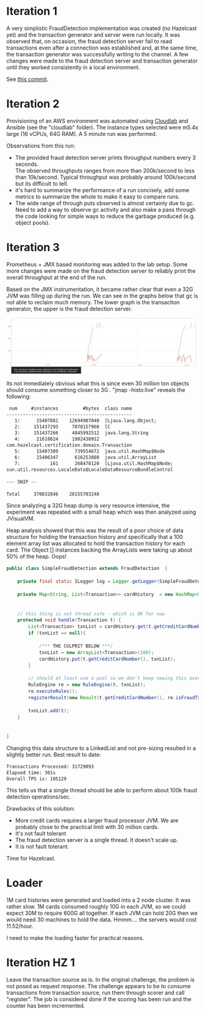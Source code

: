 # Iteration 1

A very simplistic FraudDetection implementation was created (no Hazelcast yet)
and the transaction generator and server were run locally. It was observed that,
on occasion, the fraud detection server fail to read transactions even after a
connection was established and, at the same time, the transaction generator was successfully
writing to the channel.  A few changes were made to the fraud detection server
and transaction generator until they worked consistently in a local environment.

See [this commit](https://github.com/wrmay/Hazelcast-certification/commit/a58f72472ed5195cfc6e8f3ed4678c0087491d09).

# Iteration 2

Provisioning of an AWS environment was automated using [Cloudlab](https://pypi.org/project/cloudlab/)
and Ansible (see the "cloudlab" folder). The instance types selected were
m5.4x large (16 vCPUs, 64G RAM). A 5 minute run was performed.   


Observations from this run:  

- The provided fraud detection server prints throughput numbers every 3 seconds.  
The observed throughputs ranges from more than 200k/second to less than 10k/second.
Typical throughput was probably around 100k/second but its difficult to tell.
- it's hard to summarize the performance of a run concisely, add some metrics
to summarize the whole to make it easy to compare runs.  
- The wide range of through puts observed is almost certainly due to gc.  Need to
add a way to observe gc activity and also make a pass through the code looking for
simple ways to reduce the garbage produced (e.g. object pools).

# Iteration 3

Prometheus + JMX based monitoring was added to the lab setup.  Some more changes were made on the fraud detection server to reliably print the overall throughput at the end of the run.

Based on the JMX instrumentation, it became rather clear that even a 32G JVM was filling up during the run.  We can see in the graphs below that gc is not able to reclaim much memory.  The lower graph is the transaction generator, the upper is the fraud detection server.

![memory](images/iteration3_memory.png)

Its not immediately obvious what this is since even 30 million txn objects should consume something closer to 3G .  "jmap -histo:live" reveals the following:

```
 num     #instances         #bytes  class name
----------------------------------------------
   1:      15407881    12694907040  [Ljava.lang.Object;
   2:     151437293     7078157960  [C
   3:     151437266     4845992512  java.lang.String
   4:      21618624     1902438912  com.hazelcast.certification.domain.Transaction
   5:      15407389      739554672  java.util.HashMap$Node
   6:      15406347      616253880  java.util.ArrayList
   7:           161      268478120  [Ljava.util.HashMap$Node;
sun.util.resources.LocaleData$LocaleDataResourceBundleControl

--- SNIP --

Total     370832846    28155703248
```

Since analyzing a 32G heap dump is *very* resource intensive, the experiment was repeated with a small heap which was then analyzed using JVisualVM.  

Heap analysis showed that this was the result of a poor choice of data structure for holding the transaction history and specifically that a 100 element array list was allocated to hold the transaction history for each card.  The Object [] instances backing the ArrayLists were taking up about 50% of the heap.  Oops!

```java
public class SimpleFraudDetection extends FraudDetection  {

    private final static ILogger log = Logger.getLogger(SimpleFraudDetection.class);

    private Map<String, List<Transaction>> cardHistory  = new HashMap<String, List<Transaction>>(30000000);


    // this thing is not thread safe - which is OK for now
    protected void handle(Transaction t) {
        List<Transaction> txnList = cardHistory.get(t.getCreditCardNumber());
        if (txnList == null){

          	/*** THE CULPRIT BELOW ***/
            txnList = new ArrayList<Transaction>(100);  
            cardHistory.put(t.getCreditCardNumber(), txnList);
        }

        // should at least use a pool so we don't keep newing this over and over
        RuleEngine re = new RuleEngine(t, txnList);
        re.executeRules();
        registerResult(new Result(t.getCreditCardNumber(), re.isFraudTxn()));

        txnList.add(t);
    }


}

```

Changing this data structure to a LinkedList and not pre-sizing resulted in a slightly better run.  Best result to date:

```
Transactions Processed: 31729093
Elapsed time: 301s
Overall TPS is: 105129
```

This tells us that a single thread should be able to perform about 100k fraud detection operations/sec.

Drawbacks of this solution:

- More credit cards requires a larger fraud processor JVM. We are probably close to the practical limit with 30 million cards.
- It's not fault tolerant
- The fraud detection server is a single thread.  It doesn't scale up.
- It is not fault tolerant.

Time for Hazelcast.

# Loader
1M card histories were generated and loaded into a 2 node cluster.  It was
rather slow.  1M cards consumed roughly 10G in each JVM, so we could expect
30M to require 600G all together.  If each JVM can hold 20G then we would
need 30 machines to hold the data.  Hmmm.... the servers would cost 11.52/hour.

I need to make the loading faster for practical reasons.

# Iteration HZ 1

Leave the transaction source as is. In the original challenge, the problem is not posed as request response.  The challenge appears to be to consume transactions from transaction source, run them through scorer and call "register".  The job is considered done if the scoring has been run and the counter has been incremented.



